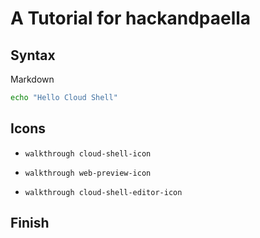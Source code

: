 # A Tutorial for hackandpaella

## Syntax

Markdown

```bash
echo "Hello Cloud Shell"
```

<walkthrough-spotlight-pointer spotlightId="devshell-web-preview-button"
                               text="Web Preview button">
</walkthrough-spotlight-pointer>

<walkthrough-spotlight-pointer spotlightId="devshell-web-editor-button"
                               text="Web Editor button">
</walkthrough-spotlight-pointer>

<walkthrough-editor-spotlight spotlightId="fileMenu" filePath="tutorial.md"
                              text="File Menu">
</walkthrough-editor-spotlight>

<walkthrough-editor-spotlight spotlightId="editMenu" filePath="tutorial.md"
                              text="Edit Menu">
</walkthrough-editor-spotlight>

<walkthrough-tutorial-duration duration="2">
</walkthrough-tutorial-duration>

<walkthrough-footnote footnote="My footnote">
</walkthrough-footnote>

## Icons

- `walkthrough cloud-shell-icon`

- `walkthrough web-preview-icon`

- `walkthrough cloud-shell-editor-icon`

<walkthrough-editor-open-file filePath="./conferences/2019/hackandpaella/tutorial.md"
                              text="Open sample file">
</walkthrough-editor-open-file>

## Finish

<walkthrough-conclusion-trophy></walkthrough-conclusion-trophy>

